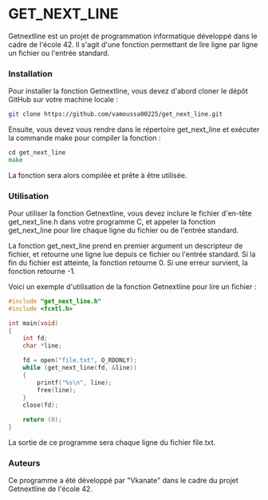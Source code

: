 # GET_NEXT_LINE

Getnextline est un projet de programmation informatique développé dans le cadre de l'école 42. Il s'agit d'une fonction permettant de lire ligne par ligne un fichier ou l'entrée standard.

### Installation

Pour installer la fonction Getnextline, vous devez d'abord cloner le dépôt GitHub sur votre machine locale :

````bash
git clone https://github.com/vamoussa00225/get_next_line.git
````

Ensuite, vous devez vous rendre dans le répertoire get_next_line et exécuter la commande make pour compiler la fonction :

````go
cd get_next_line
make
````

La fonction sera alors compilée et prête à être utilisée.

### Utilisation

Pour utiliser la fonction Getnextline, vous devez inclure le fichier d'en-tête get_next_line.h dans votre programme C, et appeler la fonction get_next_line pour lire chaque ligne du fichier ou de l'entrée standard.

La fonction get_next_line prend en premier argument un descripteur de fichier, et retourne une ligne lue depuis ce fichier ou l'entrée standard. Si la fin du fichier est atteinte, la fonction retourne 0. Si une erreur survient, la fonction retourne -1.

Voici un exemple d'utilisation de la fonction Getnextline pour lire un fichier :

````c
#include "get_next_line.h"
#include <fcntl.h>

int main(void)
{
    int fd;
    char *line;
    
    fd = open("file.txt", O_RDONLY);
    while (get_next_line(fd, &line))
    {
        printf("%s\n", line);
        free(line);
    }
    close(fd);
    
    return (0);
}
````

La sortie de ce programme sera chaque ligne du fichier file.txt.

### Auteurs

Ce programme a été développé par "Vkanate" dans le cadre du projet Getnextline de l'école 42.
